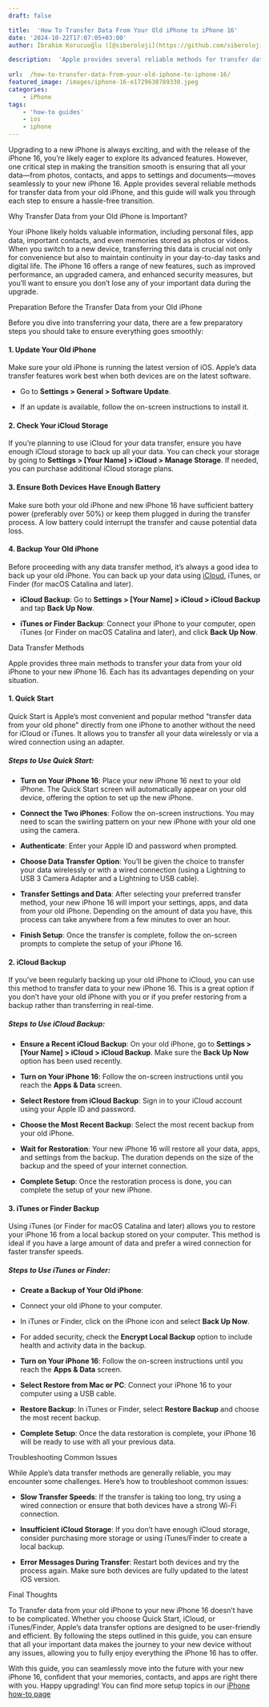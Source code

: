 ```yaml
---
draft: false

title:  'How To Transfer Data From Your Old iPhone to iPhone 16'
date: '2024-10-22T17:07:05+03:00'
author: İbrahim Korucuoğlu ([@siberoloji](https://github.com/siberoloji))

description:  'Apple provides several reliable methods for transfer data from your old iPhone. This guide will walk you through each step to ensure a hassle-free transition.' 
 
url:  /how-to-transfer-data-from-your-old-iphone-to-iphone-16/
featured_image: /images/iphone-16-e1729638789330.jpeg
categories:
    - iPhone
tags:
    - 'how-to guides'
    - ios
    - iphone
---
```



Upgrading to a new iPhone is always exciting, and with the release of the iPhone 16, you’re likely eager to explore its advanced features. However, one critical step in making the transition smooth is ensuring that all your data—from photos, contacts, and apps to settings and documents—moves seamlessly to your new iPhone 16. Apple provides several reliable methods for transfer data from your old iPhone, and this guide will walk you through each step to ensure a hassle-free transition.



Why Transfer Data from your Old iPhone is Important?



Your iPhone likely holds valuable information, including personal files, app data, important contacts, and even memories stored as photos or videos. When you switch to a new device, transferring this data is crucial not only for convenience but also to maintain continuity in your day-to-day tasks and digital life. The iPhone 16 offers a range of new features, such as improved performance, an upgraded camera, and enhanced security measures, but you’ll want to ensure you don’t lose any of your important data during the upgrade.



Preparation Before the Transfer Data from your Old iPhone



Before you dive into transferring your data, there are a few preparatory steps you should take to ensure everything goes smoothly:


#### 1. **Update Your Old iPhone**



Make sure your old iPhone is running the latest version of iOS. Apple’s data transfer features work best when both devices are on the latest software.


* Go to **Settings &gt; General &gt; Software Update**.

* If an update is available, follow the on-screen instructions to install it.



#### 2. **Check Your iCloud Storage**



If you’re planning to use iCloud for your data transfer, ensure you have enough iCloud storage to back up all your data. You can check your storage by going to **Settings &gt; [Your Name] &gt; iCloud &gt; Manage Storage**. If needed, you can purchase additional iCloud storage plans.


#### 3. **Ensure Both Devices Have Enough Battery**



Make sure both your old iPhone and new iPhone 16 have sufficient battery power (preferably over 50%) or keep them plugged in during the transfer process. A low battery could interrupt the transfer and cause potential data loss.


#### 4. **Backup Your Old iPhone**



Before proceeding with any data transfer method, it’s always a good idea to back up your old iPhone. You can back up your data using <a href="https://www.icloud.com" target="_blank" rel="noopener" title="">iCloud</a>, iTunes, or Finder (for macOS Catalina and later).


* **iCloud Backup**: Go to **Settings &gt; [Your Name] &gt; iCloud &gt; iCloud Backup** and tap **Back Up Now**.

* **iTunes or Finder Backup**: Connect your iPhone to your computer, open iTunes (or Finder on macOS Catalina and later), and click **Back Up Now**.




Data Transfer Methods



Apple provides three main methods to transfer your data from your old iPhone to your new iPhone 16. Each has its advantages depending on your situation.


#### 1. **Quick Start**



Quick Start is Apple’s most convenient and popular method "transfer data from your old phone" directly from one iPhone to another without the need for iCloud or iTunes. It allows you to transfer all your data wirelessly or via a wired connection using an adapter.


<!-- wp:heading {"level":5} -->
<h5 class="wp-block-heading">Steps to Use Quick Start:</h5>


* **Turn on Your iPhone 16**: Place your new iPhone 16 next to your old iPhone. The Quick Start screen will automatically appear on your old device, offering the option to set up the new iPhone.

* **Connect the Two iPhones**: Follow the on-screen instructions. You may need to scan the swirling pattern on your new iPhone with your old one using the camera.

* **Authenticate**: Enter your Apple ID and password when prompted.

* **Choose Data Transfer Option**: You’ll be given the choice to transfer your data wirelessly or with a wired connection (using a Lightning to USB 3 Camera Adapter and a Lightning to USB cable).

* **Transfer Settings and Data**: After selecting your preferred transfer method, your new iPhone 16 will import your settings, apps, and data from your old iPhone. Depending on the amount of data you have, this process can take anywhere from a few minutes to over an hour.

* **Finish Setup**: Once the transfer is complete, follow the on-screen prompts to complete the setup of your iPhone 16.



#### 2. **iCloud Backup**



If you’ve been regularly backing up your old iPhone to iCloud, you can use this method to transfer data to your new iPhone 16. This is a great option if you don’t have your old iPhone with you or if you prefer restoring from a backup rather than transferring in real-time.


<!-- wp:heading {"level":5} -->
<h5 class="wp-block-heading">Steps to Use iCloud Backup:</h5>


* **Ensure a Recent iCloud Backup**: On your old iPhone, go to **Settings &gt; [Your Name] &gt; iCloud &gt; iCloud Backup**. Make sure the **Back Up Now** option has been used recently.

* **Turn on Your iPhone 16**: Follow the on-screen instructions until you reach the **Apps &amp; Data** screen.

* **Select Restore from iCloud Backup**: Sign in to your iCloud account using your Apple ID and password.

* **Choose the Most Recent Backup**: Select the most recent backup from your old iPhone.

* **Wait for Restoration**: Your new iPhone 16 will restore all your data, apps, and settings from the backup. The duration depends on the size of the backup and the speed of your internet connection.

* **Complete Setup**: Once the restoration process is done, you can complete the setup of your new iPhone.



#### 3. **iTunes or Finder Backup**



Using iTunes (or Finder for macOS Catalina and later) allows you to restore your iPhone 16 from a local backup stored on your computer. This method is ideal if you have a large amount of data and prefer a wired connection for faster transfer speeds.


<!-- wp:heading {"level":5} -->
<h5 class="wp-block-heading">Steps to Use iTunes or Finder:</h5>


* **Create a Backup of Your Old iPhone**:



* Connect your old iPhone to your computer.

* In iTunes or Finder, click on the iPhone icon and select **Back Up Now**.

* For added security, check the **Encrypt Local Backup** option to include health and activity data in the backup.



* **Turn on Your iPhone 16**: Follow the on-screen instructions until you reach the **Apps &amp; Data** screen.

* **Select Restore from Mac or PC**: Connect your iPhone 16 to your computer using a USB cable.

* **Restore Backup**: In iTunes or Finder, select **Restore Backup** and choose the most recent backup.

* **Complete Setup**: Once the data restoration is complete, your iPhone 16 will be ready to use with all your previous data.




Troubleshooting Common Issues



While Apple’s data transfer methods are generally reliable, you may encounter some challenges. Here’s how to troubleshoot common issues:


* **Slow Transfer Speeds**: If the transfer is taking too long, try using a wired connection or ensure that both devices have a strong Wi-Fi connection.

* **Insufficient iCloud Storage**: If you don’t have enough iCloud storage, consider purchasing more storage or using iTunes/Finder to create a local backup.

* **Error Messages During Transfer**: Restart both devices and try the process again. Make sure both devices are fully updated to the latest iOS version.




Final Thoughts



To Transfer data from your old iPhone to your new iPhone 16 doesn’t have to be complicated. Whether you choose Quick Start, iCloud, or iTunes/Finder, Apple’s data transfer options are designed to be user-friendly and efficient. By following the steps outlined in this guide, you can ensure that all your important data makes the journey to your new device without any issues, allowing you to fully enjoy everything the iPhone 16 has to offer.



With this guide, you can seamlessly move into the future with your new iPhone 16, confident that your memories, contacts, and apps are right there with you. Happy upgrading! You can find more setup topics in our <a href="https://www.siberoloji.com/iphone-16-how-to-article-headlines/" target="_blank" rel="noopener" title="">iPhone how-to page</a>

